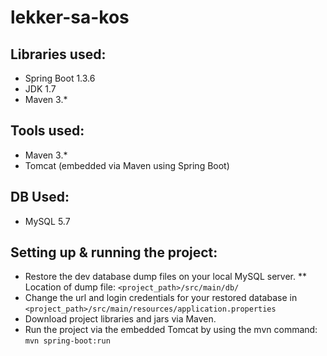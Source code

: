 # lekker-sa-kos

## Libraries used:
* Spring Boot 1.3.6 
* JDK 1.7
* Maven 3.*

## Tools used:
* Maven 3.*
* Tomcat (embedded via Maven using Spring Boot)

## DB Used:
* MySQL 5.7

## Setting up & running the project:
* Restore the dev database dump files on your local MySQL server.
** Location of dump file: `<project_path>/src/main/db/`
* Change the url and login credentials for your restored database in `<project_path>/src/main/resources/application.properties`
* Download project libraries and jars via Maven.
* Run the project via the embedded Tomcat by using the mvn command: `mvn spring-boot:run`